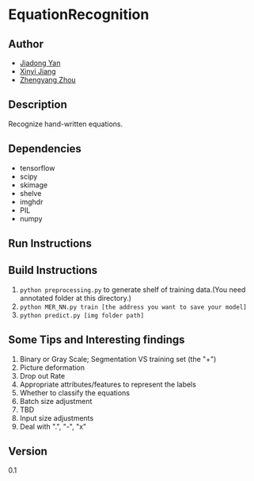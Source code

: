 # EquationRecognition

## Author
- [Jiadong Yan](https://github.com/FrankYan93)  
- [Xinyi Jiang](https://github.com/xyjiang94)  
- [Zhengyang Zhou](https://github.com/zhengyjo)

## Description
Recognize hand-written equations.

## Dependencies
- tensorflow
- scipy
- skimage
- shelve
- imghdr
- PIL
- numpy

## Run Instructions

## Build Instructions
1. `python preprocessing.py` to generate shelf of training data.(You need annotated folder at this directory.)  
2. `python MER_NN.py train [the address you want to save your model]`
3. `python predict.py [img folder path]`

## Some Tips and Interesting findings
1. Binary or Gray Scale; Segmentation VS training set (the "+")
2. Picture deformation
3. Drop out Rate
4. Appropriate attributes/features to represent the labels
5. Whether to classify the equations
6. Batch size adjustment
7. TBD
8. Input size adjustments
9. Deal with ".", "-", "x"

## Version
0.1
